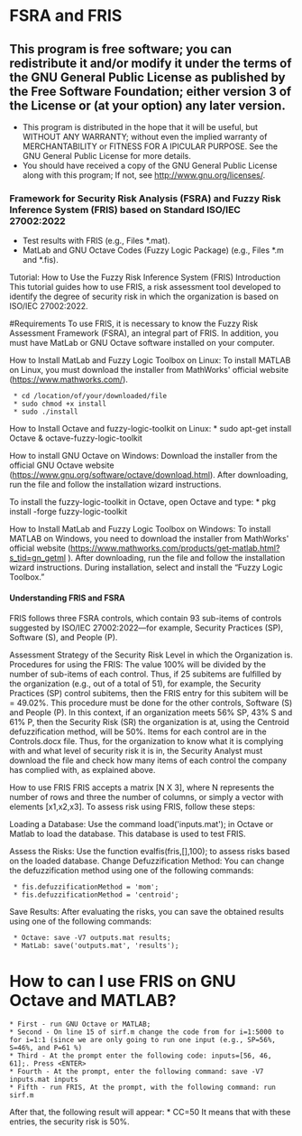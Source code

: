# FSRA and FRIS
## This program is free software; you can redistribute it and/or modify it under the terms of the GNU General Public License as published by the Free Software Foundation; either version 3 of the License or (at your option) any later version.                               
   * This program is distributed in the hope that it will be useful,  but WITHOUT ANY WARRANTY; without even the implied warranty of MERCHANTABILITY or FITNESS FOR A IPICULAR PURPOSE.  See the GNU General Public License for more details.                          
   * You should have received a copy of the GNU General Public License along with this program; If not, see <http://www.gnu.org/licenses/>.
### Framework for Security Risk Analysis (FSRA) and Fuzzy Risk Inference System (FRIS) based on Standard ISO/IEC 27002:2022
  * Test results with FRIS (e.g., Files *.mat).                                       
  * MatLab and GNU Octave Codes (Fuzzy Logic Package) (e.g., Files *.m and *.fis).           

Tutorial: How to Use the Fuzzy Risk Inference System (FRIS) Introduction
This tutorial guides how to use FRIS, a risk assessment tool developed to identify the degree of security risk in which the organization is based on ISO/IEC 27002:2022.

#Requirements
To use FRIS, it is necessary to know the Fuzzy Risk Assessment Framework (FSRA), an integral part of FRIS. In addition, you must have MatLab or GNU Octave software installed on your computer.

How to Install MatLab and Fuzzy Logic Toolbox on Linux: To install MATLAB on Linux, you must download the installer from MathWorks' official website (https://www.mathworks.com/).

     * cd /location/of/your/downloaded/file
     * sudo chmod +x install
     * sudo ./install

How to Install Octave and fuzzy-logic-toolkit on Linux:
     * sudo apt-get install Octave & octave-fuzzy-logic-toolkit

How to install GNU Octave on Windows:
Download the installer from the official GNU Octave website (https://www.gnu.org/software/octave/download.html). After downloading, run the file and follow the installation wizard instructions.

To install the fuzzy-logic-toolkit in Octave, open Octave and type:
     * pkg install -forge fuzzy-logic-toolkit

How to Install MatLab and Fuzzy Logic Toolbox on Windows: To install MATLAB on Windows, you need to download the installer from MathWorks' official website (https://www.mathworks.com/products/get-matlab.html?s_tid=gn_getml ). After downloading, run the file and follow the installation wizard instructions. During installation, select and install the “Fuzzy Logic Toolbox.”

#### Understanding FRIS and FSRA
FRIS follows three FSRA controls, which contain 93 sub-items of controls suggested by ISO/IEC 27002:2022—for example, Security Practices (SP), Software (S), and People (P).

Assessment Strategy of the Security Risk Level in which the Organization is.
Procedures for using the FRIS:
The value 100% will be divided by the number of sub-items of each control. Thus, if 25 subitems are fulfilled by the organization (e.g., out of a total of 51), for example, the Security Practices (SP) control subitems, then the FRIS entry for this subitem will be = 49.02%. This procedure must be done for the other controls, Software (S) and People (P). In this context, if an organization meets 56% SP, 43% S and 61% P, then the Security Risk (SR) the organization is at, using the Centroid defuzzification method, will be 50%.
Items for each control are in the Controls.docx file. Thus, for the organization to know what it is complying with and what level of security risk it is in, the Security Analyst must download the file and check how many items of each control the company has complied with, as explained above.

How to use FRIS
FRIS accepts a matrix [N X 3], where N represents the number of rows and three the number of columns, or simply a vector with elements [x1,x2,x3]. To assess risk using FRIS, follow these steps:

Loading a Database: Use the command load('inputs.mat'); in Octave or Matlab to load the database. This database is used to test FRIS.

Assess the Risks: Use the function evalfis(fris,[],100); to assess risks based on the loaded database. Change Defuzzification Method: You can change the defuzzification method using one of the following commands:

     * fis.defuzzificationMethod = 'mom';
     * fis.defuzzificationMethod = 'centroid';


Save Results: After evaluating the risks, you can save the obtained results using one of the following commands:

     * Octave: save -V7 outputs.mat results;
     * MatLab: save('outputs.mat', 'results');

# How to can I use FRIS on GNU Octave and MATLAB?
    * First - run GNU Octave or MATLAB;
    * Second - On line 15 of sirf.m change the code from for i=1:5000 to for i=1:1 (since we are only going to run one input (e.g., SP=56%, S=46%, and P=61 %)
    * Third - At the prompt enter the following code: inputs=[56, 46, 61];. Press <ENTER>
    * Fourth - At the prompt, enter the following command: save -V7 inputs.mat inputs
    * Fifth - run FRIS, At the prompt, with the following command: run sirf.m

After that, the following result will appear:
    * CC=50
It means that with these entries, the security risk is 50%.
